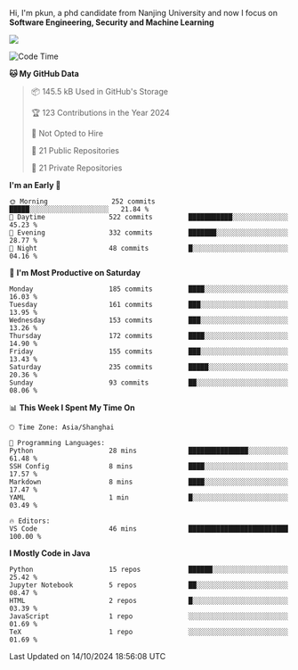 Hi, I'm pkun, a phd candidate from Nanjing University and now I focus on **Software Engineering, Security and Machine Learning**

<!--![GitHub Snake Light](https://github.com/pppppkun/pppppkun/blob/output/github-snake.svg#gh-light-mode-only)-->
<!--![GitHub Snake dark](https://github.com/pppppkun/pppppkun/blob/output/github-snake-dark.svg#gh-dark-mode-only)-->

![](https://komarev.com/ghpvc/?username=pppppkun)
<!--START_SECTION:waka-->
![Code Time](http://img.shields.io/badge/Code%20Time-2%2C011%20hrs%2012%20mins-blue)

**🐱 My GitHub Data** 

> 📦 145.5 kB Used in GitHub's Storage 
 > 
> 🏆 123 Contributions in the Year 2024
 > 
> 🚫 Not Opted to Hire
 > 
> 📜 21 Public Repositories 
 > 
> 🔑 21 Private Repositories 
 > 
**I'm an Early 🐤** 

```text
🌞 Morning                252 commits         █████░░░░░░░░░░░░░░░░░░░░   21.84 % 
🌆 Daytime                522 commits         ███████████░░░░░░░░░░░░░░   45.23 % 
🌃 Evening                332 commits         ███████░░░░░░░░░░░░░░░░░░   28.77 % 
🌙 Night                  48 commits          █░░░░░░░░░░░░░░░░░░░░░░░░   04.16 % 
```
📅 **I'm Most Productive on Saturday** 

```text
Monday                   185 commits         ████░░░░░░░░░░░░░░░░░░░░░   16.03 % 
Tuesday                  161 commits         ███░░░░░░░░░░░░░░░░░░░░░░   13.95 % 
Wednesday                153 commits         ███░░░░░░░░░░░░░░░░░░░░░░   13.26 % 
Thursday                 172 commits         ████░░░░░░░░░░░░░░░░░░░░░   14.90 % 
Friday                   155 commits         ███░░░░░░░░░░░░░░░░░░░░░░   13.43 % 
Saturday                 235 commits         █████░░░░░░░░░░░░░░░░░░░░   20.36 % 
Sunday                   93 commits          ██░░░░░░░░░░░░░░░░░░░░░░░   08.06 % 
```


📊 **This Week I Spent My Time On** 

```text
🕑︎ Time Zone: Asia/Shanghai

💬 Programming Languages: 
Python                   28 mins             ███████████████░░░░░░░░░░   61.48 % 
SSH Config               8 mins              ████░░░░░░░░░░░░░░░░░░░░░   17.57 % 
Markdown                 8 mins              ████░░░░░░░░░░░░░░░░░░░░░   17.47 % 
YAML                     1 min               █░░░░░░░░░░░░░░░░░░░░░░░░   03.49 % 

🔥 Editors: 
VS Code                  46 mins             █████████████████████████   100.00 % 
```

**I Mostly Code in Java** 

```text
Python                   15 repos            ██████░░░░░░░░░░░░░░░░░░░   25.42 % 
Jupyter Notebook         5 repos             ██░░░░░░░░░░░░░░░░░░░░░░░   08.47 % 
HTML                     2 repos             █░░░░░░░░░░░░░░░░░░░░░░░░   03.39 % 
JavaScript               1 repo              ░░░░░░░░░░░░░░░░░░░░░░░░░   01.69 % 
TeX                      1 repo              ░░░░░░░░░░░░░░░░░░░░░░░░░   01.69 % 
```




 Last Updated on 14/10/2024 18:56:08 UTC
<!--END_SECTION:waka-->
